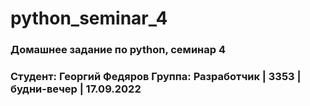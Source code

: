 # python_seminar_4
### Домашнее задание по python, семинар 4
### Студент: Георгий Федяров Группа: Разработчик | 3353 | будни-вечер | 17.09.2022
